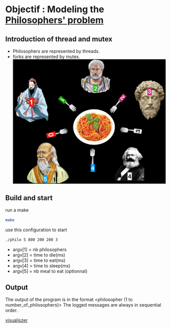 # Objectif : Modeling the [Philosophers' problem](https://en.wikipedia.org/wiki/Dining_philosophers_problem)

## Introduction of thread and mutex
- Philosophers are represented by threads.
- forks are represented by mutex.
  ![apercu](https://github.com/souelgha/42_Philosophers/blob/main/philo.png)

## Build and start
run a make
```bash
make
```
use this configuration to start 
  ``` bash
 ./philo 5 800 200 200 3
```
  - argv[1] = nb philosophers
  - argv[2] = time to die(ms)
  - argv[3] = time to eat(ms)
  - argv[4] = time to sleep(ms)
  - argv[5] = nb meal to eat (optionnal)

## Output
The output of the program is in the format <timestamp> <philosopher (1 to number_of_philosophers)> <action>
The logged messages are always in sequential order.



[visualiszer](https://nafuka11.github.io/philosophers-visualizer/)

